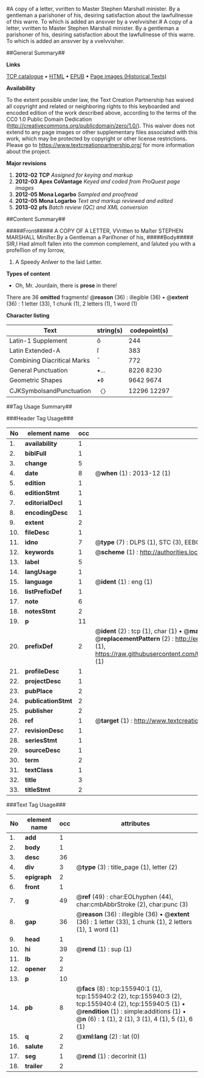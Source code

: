 #A copy of a letter, vvritten to Master Stephen Marshall minister. By a gentleman a parishoner of his, desiring satisfaction about the lawfullnesse of this warre. To which is added an ansvver by a vvelvvisher.#
A copy of a letter, vvritten to Master Stephen Marshall minister. By a gentleman a parishoner of his, desiring satisfaction about the lawfullnesse of this warre. To which is added an ansvver by a vvelvvisher.

##General Summary##

**Links**

[TCP catalogue](http://www.ota.ox.ac.uk/tcp/)  • 
[HTML](http://tei.it.ox.ac.uk/tcp/Texts-HTML/free/A80/A80506.html)  • 
[EPUB](http://tei.it.ox.ac.uk/tcp/Texts-EPUB/free/A80/A80506.epub) • 
[Page images (Historical Texts)](https://historicaltexts.jisc.ac.uk/eebo-99859518e)

**Availability**

To the extent possible under law, the Text Creation Partnership has waived all copyright and related or neighboring rights to this keyboarded and encoded edition of the work described above, according to the terms of the CC0 1.0 Public Domain Dedication (http://creativecommons.org/publicdomain/zero/1.0/). This waiver does not extend to any page images or other supplementary files associated with this work, which may be protected by copyright or other license restrictions. Please go to https://www.textcreationpartnership.org/ for more information about the project.

**Major revisions**

1. __2012-02__ __TCP__ *Assigned for keying and markup*
1. __2012-03__ __Apex CoVantage__ *Keyed and coded from ProQuest page images*
1. __2012-05__ __Mona Logarbo__ *Sampled and proofread*
1. __2012-05__ __Mona Logarbo__ *Text and markup reviewed and edited*
1. __2013-02__ __pfs__ *Batch review (QC) and XML conversion*

##Content Summary##

#####Front#####
A COPY OF A LETTER, VVritten to Maſter STEPHEN MARSHALL Miniſter.By a Gentleman a Pariſhoner of his,
#####Body#####
SIR,I Had almoſt fallen into the common complement, and ſaluted you with a profeſſion of my ſorrow, 
1. A Speedy Anſwer to the ſaid Letter.

**Types of content**

  * Oh, Mr. Jourdain, there is **prose** in there!

There are 36 **omitted** fragments! 
 @__reason__ (36) : illegible (36)  •  @__extent__ (36) : 1 letter (33), 1 chunk (1), 2 letters (1), 1 word (1)

**Character listing**


|Text|string(s)|codepoint(s)|
|---|---|---|
|Latin-1 Supplement|ô|244|
|Latin Extended-A|ſ|383|
|Combining             Diacritical Marks|̄|772|
|General Punctuation|•…|8226 8230|
|Geometric Shapes|▪◊|9642 9674|
|CJKSymbolsandPunctuation|〈〉|12296 12297|

##Tag Usage Summary##

###Header Tag Usage###

|No|element name|occ|attributes|
|---|---|---|---|
|1.|__availability__|1||
|2.|__biblFull__|1||
|3.|__change__|5||
|4.|__date__|8| @__when__ (1) : 2013-12 (1)|
|5.|__edition__|1||
|6.|__editionStmt__|1||
|7.|__editorialDecl__|1||
|8.|__encodingDesc__|1||
|9.|__extent__|2||
|10.|__fileDesc__|1||
|11.|__idno__|7| @__type__ (7) : DLPS (1), STC (3), EEBO-CITATION (1), PROQUEST (1), VID (1)|
|12.|__keywords__|1| @__scheme__ (1) : http://authorities.loc.gov/ (1)|
|13.|__label__|5||
|14.|__langUsage__|1||
|15.|__language__|1| @__ident__ (1) : eng (1)|
|16.|__listPrefixDef__|1||
|17.|__note__|6||
|18.|__notesStmt__|2||
|19.|__p__|11||
|20.|__prefixDef__|2| @__ident__ (2) : tcp (1), char (1)  •  @__matchPattern__ (2) : ([0-9\-]+):([0-9IVX]+) (1), (.+) (1)  •  @__replacementPattern__ (2) : http://eebo.chadwyck.com/downloadtiff?vid=$1&page=$2 (1), https://raw.githubusercontent.com/textcreationpartnership/Texts/master/tcpchars.xml#$1 (1)|
|21.|__profileDesc__|1||
|22.|__projectDesc__|1||
|23.|__pubPlace__|2||
|24.|__publicationStmt__|2||
|25.|__publisher__|2||
|26.|__ref__|1| @__target__ (1) : http://www.textcreationpartnership.org/docs/. (1)|
|27.|__revisionDesc__|1||
|28.|__seriesStmt__|1||
|29.|__sourceDesc__|1||
|30.|__term__|2||
|31.|__textClass__|1||
|32.|__title__|3||
|33.|__titleStmt__|2||


###Text Tag Usage###

|No|element name|occ|attributes|
|---|---|---|---|
|1.|__add__|1||
|2.|__body__|1||
|3.|__desc__|36||
|4.|__div__|3| @__type__ (3) : title_page (1), letter (2)|
|5.|__epigraph__|2||
|6.|__front__|1||
|7.|__g__|49| @__ref__ (49) : char:EOLhyphen (44), char:cmbAbbrStroke (2), char:punc (3)|
|8.|__gap__|36| @__reason__ (36) : illegible (36)  •  @__extent__ (36) : 1 letter (33), 1 chunk (1), 2 letters (1), 1 word (1)|
|9.|__head__|1||
|10.|__hi__|39| @__rend__ (1) : sup (1)|
|11.|__lb__|2||
|12.|__opener__|2||
|13.|__p__|10||
|14.|__pb__|8| @__facs__ (8) : tcp:155940:1 (1), tcp:155940:2 (2), tcp:155940:3 (2), tcp:155940:4 (2), tcp:155940:5 (1)  •  @__rendition__ (1) : simple:additions (1)  •  @__n__ (6) : 1 (1), 2 (1), 3 (1), 4 (1), 5 (1), 6 (1)|
|15.|__q__|2| @__xml:lang__ (2) : lat (0)|
|16.|__salute__|2||
|17.|__seg__|1| @__rend__ (1) : decorInit (1)|
|18.|__trailer__|2||
